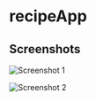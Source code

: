 # recipeApp

## Screenshots

![Screenshot 1](https://github.com/nazlicancay/recipeFinder/blob/main/RecipeFinder/app_img1.png)

![Screenshot 2](https://github.com/nazlicancay/recipeFinder/blob/main/RecipeFinder/App_img2.png)

